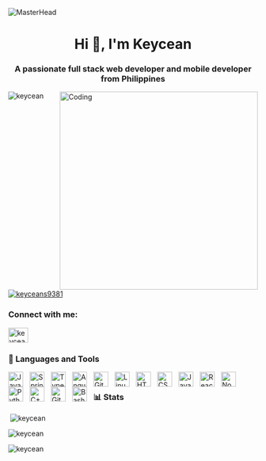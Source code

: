 ![MasterHead](https://img.itch.zone/aW1nLzE1MDU4ODUwLnBuZw==/original/W5T06F.png)
<h1 align="center">Hi 👋, I'm Keycean</h1>
<h3 align="center">A passionate full stack web developer and mobile developer from Philippines</h3>
<img align="right" alt="Coding" width="400" src="https://i.pinimg.com/originals/7a/cd/b8/7acdb841ed765949c07c835ebb8b5aef.gif">

<p align="left"> <img src="https://komarev.com/ghpvc/?username=keycean&label=Profile%20views&color=0e75b6&style=flat" alt="keycean" /> </p>

<p align="left"> <a href="https://twitter.com/keyceans9381" target="blank"><img src="https://img.shields.io/twitter/follow/keyceans9381?logo=twitter&style=for-the-badge" alt="keyceans9381" /></a> </p>

<h3 align="left">Connect with me:</h3>
<p align="left">
<a href="https://twitter.com/keyceans9381" target="blank"><img align="center" src="https://raw.githubusercontent.com/rahuldkjain/github-profile-readme-generator/master/src/images/icons/Social/twitter.svg" alt="keyceans9381" height="30" width="40" /></a>
</p>

### 🧰 Languages and Tools

<img align="left" alt="Java" width="30px" style="padding-right:10px;" src="https://cdn.jsdelivr.net/gh/devicons/devicon/icons/java/java-original.svg"/>
<img align="left" alt="Spring" width="30px" style="padding-right:10px;" src="https://cdn.jsdelivr.net/gh/devicons/devicon/icons/spring/spring-original.svg" />
<img align="left" alt="TypeScript" width="30px" style="padding-right:10px;" src="https://cdn.jsdelivr.net/gh/devicons/devicon/icons/typescript/typescript-plain.svg" />
<img align="left" alt="Angular" width="30px" style="padding-right:10px;" src="https://cdn.jsdelivr.net/gh/devicons/devicon/icons/angularjs/angularjs-plain.svg" />
<img align="left" alt="Git" width="30px" style="padding-right:10px;" src="https://cdn.jsdelivr.net/gh/devicons/devicon/icons/git/git-original.svg" />
<img align="left" alt="Linux" width="30px" style="padding-right:10px;" src="https://cdn.jsdelivr.net/gh/devicons/devicon/icons/linux/linux-original.svg" />
<img align="left" alt="HTML" width="30px" style="padding-right:10px;" src="https://cdn.jsdelivr.net/gh/devicons/devicon/icons/html5/html5-plain.svg" />
<img align="left" alt="CSS" width="30px" style="padding-right:10px;" src="https://cdn.jsdelivr.net/gh/devicons/devicon/icons/css3/css3-plain.svg" />
<img align="left" alt="JavaScript" width="30px" style="padding-right:10px;" src="https://cdn.jsdelivr.net/gh/devicons/devicon/icons/javascript/javascript-plain.svg" />
<img align="left" alt="React" width="30px" style="padding-right:10px;" src="https://cdn.jsdelivr.net/gh/devicons/devicon/icons/react/react-original.svg" />
<img align="left" alt="NodeJS" width="30px" style="padding-right:10px;" src="https://cdn.jsdelivr.net/gh/devicons/devicon/icons/nodejs/nodejs-original.svg" />
<img align="left" alt="Python" width="30px" style="padding-right:10px;" src="https://cdn.jsdelivr.net/gh/devicons/devicon/icons/python/python-plain.svg" />
<img align="left" alt="C++" width="30px" style="padding-right:10px;" src="https://cdn.jsdelivr.net/gh/devicons/devicon/icons/cplusplus/cplusplus-line.svg" />
<img align="left" alt="GitHub" width="30px" style="padding-right:10px;" src="https://cdn.jsdelivr.net/gh/devicons/devicon/icons/github/github-original.svg" />
<img align="left" alt="Bash" width="30px" style="padding-right:10px;" src="https://cdn.jsdelivr.net/gh/devicons/devicon/icons/bash/bash-original.svg" />
<br />

### 📊 Stats


<p>&nbsp;<img align="center" src="https://github-readme-stats.vercel.app/api?username=keycean&show_icons=true&locale=en" alt="keycean" /></p>

<p><img align="center" src="https://github-readme-streak-stats.herokuapp.com/?user=keycean&" alt="keycean" /></p>
<p><img align="left" src="https://github-readme-stats.vercel.app/api/top-langs?username=keycean&show_icons=true&locale=en&layout=compact" alt="keycean" /></p>
<!-- ![GitHub Streak](https://streak-stats.demolab.com?user=Keycean&theme=gruvbox&border_radius=4.5) -->


